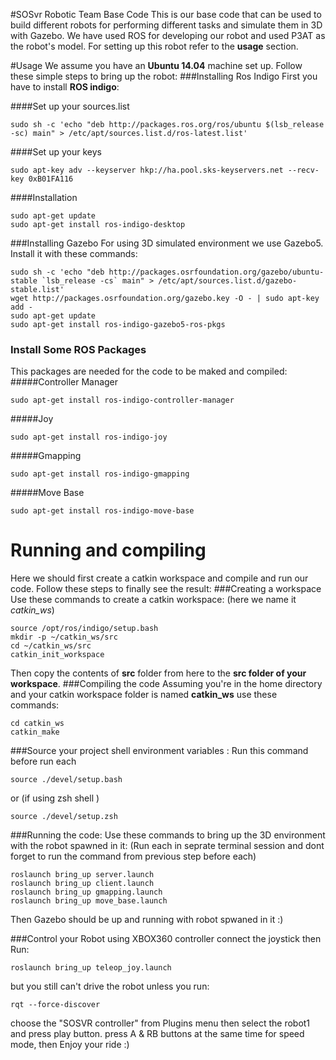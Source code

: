 #SOSvr Robotic Team Base Code
This is our base code that can be used to build different robots for performing different tasks and simulate them in 3D with Gazebo. We have used ROS for developing our robot and used P3AT as the robot's model.
For setting up this robot refer to the **usage** section.

#Usage
We assume you have an **Ubuntu 14.04** machine set up. Follow these simple steps to bring up the robot: 
###Installing Ros Indigo
First you have to install **ROS indigo**:

####Set up your sources.list
```
sudo sh -c 'echo "deb http://packages.ros.org/ros/ubuntu $(lsb_release -sc) main" > /etc/apt/sources.list.d/ros-latest.list'
```
####Set up your keys
```
sudo apt-key adv --keyserver hkp://ha.pool.sks-keyservers.net --recv-key 0xB01FA116
```
####Installation
```
sudo apt-get update
sudo apt-get install ros-indigo-desktop
```
###Installing Gazebo
For using 3D simulated environment we use Gazebo5. Install it with these commands:
```
sudo sh -c 'echo "deb http://packages.osrfoundation.org/gazebo/ubuntu-stable `lsb_release -cs` main" > /etc/apt/sources.list.d/gazebo-stable.list'
wget http://packages.osrfoundation.org/gazebo.key -O - | sudo apt-key add -
sudo apt-get update
sudo apt-get install ros-indigo-gazebo5-ros-pkgs
``` 
### Install Some ROS Packages
This packages are needed for the code to be maked and compiled:
#####Controller Manager
```
sudo apt-get install ros-indigo-controller-manager 
```
#####Joy
```
sudo apt-get install ros-indigo-joy
```
#####Gmapping
```
sudo apt-get install ros-indigo-gmapping
```
#####Move Base
```
sudo apt-get install ros-indigo-move-base
```
# Running and compiling
Here we should first create a catkin workspace and compile and run our code. Follow these steps to finally see the result:
###Creating a workspace
Use these commands to create a catkin workspace: (here we name it *catkin_ws*)  
```
source /opt/ros/indigo/setup.bash
mkdir -p ~/catkin_ws/src
cd ~/catkin_ws/src
catkin_init_workspace
```
Then copy the contents of **src** folder from here to the **src folder of your workspace**.
###Compiling the code
Assuming you're in the home directory and your catkin workspace folder is named **catkin_ws** use these commands:
```
cd catkin_ws
catkin_make
``` 
###Source your project shell environment variables :
Run this command before run each 
```
source ./devel/setup.bash
```
or (if using zsh shell )
```
source ./devel/setup.zsh
```


###Running the code:
Use these commands to bring up the 3D environment with the robot spawned in it:
(Run each in seprate terminal session and dont forget to run the command from previous step before each)
```
roslaunch bring_up server.launch
roslaunch bring_up client.launch
roslaunch bring_up gmapping.launch
roslaunch bring_up move_base.launch

```
Then Gazebo should be up and running with robot spwaned in it :)

###Control your Robot using XBOX360 controller
connect the joystick then Run:
```
roslaunch bring_up teleop_joy.launch
```
but you still can't drive the robot unless you run:
```
rqt --force-discover
```
choose the "SOSVR controller" from Plugins menu then select the robot1 and press play button.
press A & RB buttons at the same time for speed mode, then Enjoy your ride :)
